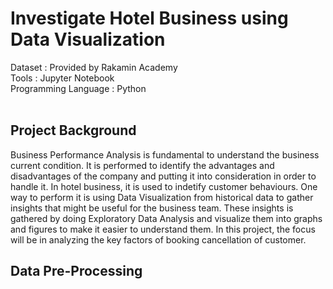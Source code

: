 # Investigate Hotel Business using Data Visualization

Dataset : Provided by Rakamin Academy 
<br>
Tools : Jupyter Notebook 
<br>
Programming Language : Python
<br>
<br>

## Project Background
Business Performance Analysis is fundamental to understand the business current condition. It is performed to identify the advantages and disadvantages of the company and putting it into consideration in order to handle it. In hotel business, it is used to indetify customer behaviours. One way to perform it is using Data Visualization from historical data to gather insights that might be useful for the business team. These insights is gathered by doing Exploratory Data Analysis and visualize them into graphs and figures to make it easier to understand them. In this project, the focus will be in analyzing the key factors of booking cancellation of customer.   

## Data Pre-Processing
